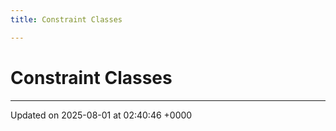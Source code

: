 ```yaml
---
title: Constraint Classes

---
```


# Constraint Classes








-------------------------------

Updated on 2025-08-01 at 02:40:46 +0000